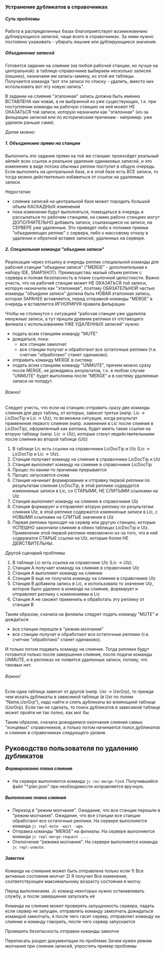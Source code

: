 ### Устранение дубликатов в справочниках


##### Суть проблемы

Работа в распределенных базах благоприятствует возникновению дублирующихся записей,
чаще всего в справочниках. За ними нужно постоянно ухаживать - убирать лишние или дублирующиеся значения.


##### Объединение записей

Готовится задание на слияние (на любой рабочей станции, но лучше на центральной): 
в таблице-справочнике выбираем несколько записей (лишних), назначаем им запись-замену, из этой же таблицы. 
Получается команда "вот эти записи по списку - удалить, вместо них использовать вот эту новую запись".

В задании на слияние "эталонная" запись должна быть именно ВСТАВЛЕНА как новая, а не выбранной из уже существующих, 
т.к. при поступлении команды на рабочую станцию на ней может НЕ ОКАЗАТЬСЯ той записи, которую назначили как "эталонная" 
(из-за фильрации записей или по историческим причинам - например: уже удалили раньше сами).

Далее можно:


##### 1. Объединение прямо на станции

Выполнить это задание прямо на той же станции: произойдет реальный айпейт всех ссылок и реальное удаление одинаковых записей,
и это изменение в виде потока обычных реплик поступит в общую очередь. Если выполнять на центральной базе, и в этой базе есть ВСЕ записи, 
то тогда можно действительно избавиться от ссылок на удаляемые записи.

Недостатки: 

- слияние записей на центральной базе может породить большой объем КАСКАДНЫХ изменений
- пока изменения будут выполняться, помещаться в очередь и рассылаться по рабочим станциям, 
  на самих рабочх станциях могут ДОПОЛНИТЕЛЬНО добавить записи, ссылающиеся на записи, на СЕРВЕРЕ уже удаленные. 
  Это приведет либо к поломке приема "объединяющих реплик" с сервера, либо к массовому отказу 
  в удалении и обратной вставке записей, удаленных на сервере. 


##### 2. Специальная команда "объедини записи"

Реализация через отсылку в очередь реплик специальной команды для рабочей станции "объедини записи" 
("MERGE" - дополнительная к набору IDE, SNAPSHOT).
Преимущества: малый объем реплик с сервера и полная безопасность в плане ссылочной целостности. 
Важно учесть, что на рабочей станции может НЕ ОКАЗАТЬСЯ той записи, которую назначили как "эталонная", 
поэтому ОБЯЗАТЕЛЬНОЙ частью команды "объедини записи" должна быть НОВАЯ эталонная запись, которая ЗАРАНЕЕ вставляется,
перед отправкой команды "MERGE" в очередь и вставляется ИГНОРИРУЯ правила фильрации.

Чтобы не столкнутся с ситуацией "рабочая станция уже удалилла ненужные записи, 
а тут пришли древние реплики от отстающнго филиала с использованием УЖЕ УДАЛЕННЫХ записей" нужно:

- подать всем станциям команду "MUTE"
- дождаться, пока: 
  - все станции замолчат 
  - все станции получат и обработают все остаточные реплики (т.е. счетчик "обработано" станет одинаково).
- отправить команду MERGE в систему 
- подать всем станциям команду "UNMUTE", причем можно сразу после MERGE, не дожидаясь результатов, 
  т.к. в любом случае "UNMUTE" будет выполнена после "MERGE" и в систему удаляемые записи не попадут.  


###### Важно!

Следует учесть, что если на станцию отправить сразу две команды слияния для двух таблиц, от которых, зависит третья
(напр. Lic -> LicDocTip и Lic -> Ulz), то возможна ситуация, когда результат применения первого слияния 
(напр. изменения в Lic после слияния в LicDocTip), оформленный как реплика, будет иметь такие ссылки на вторую таблицу 
(напр. Lic -> Ulz), которые станут недействительными после слияния во второй таблице (Ulz) 

1. В таблице Lic есть ссылки на справочники LicDocTip и Ulz (Lic -> LicDocTip и Lic -> Ulz). 
2. Станция получает команду на слияние в справочники LicDocTip и Ulz 
3. Станция выполняет команду на слияние в справочнике LicDocTip
4. Процес по каким-то причинам прерывается
5. Процес запускается снова
6. Станция начинает формирование и отправку первой реплики по результатам слияния LicDocTip, 
   в этой реплике содердатся изменненые записи в Lic, со СТАРЫМИ, НЕ СЛИТЫМИ ссылками на Ulz
7. Станция выполняет команду на слияние в справочнике Ulz
8. Станция формирует и отправляет вторую реплику по результатам слияния Ulz,
   в этой реплике содержатся изменненые записи в Lic, с НОВЫМИ ссылками на СЛИТЫЕ значения в Ulz
9. Первая реплика приходит на сервер или другую станцию, которые УСПЕШНО закончили слияние в обеих таблицах LicDocTip и Ulz.
   Применение этой первой реплики невозможно из-за того, что в ней содержатся СТАРЫЕ ссылки на Ulz, которые более НЕ ДЕЙСТВИТЕЛЬНЫ.


Другой сценарий проблемы

1. В таблице Lic есть ссылка на справочник Ulz (Lic -> Ulz).
2. Станция А получает команду на слияние в справочнике Ulz
3. Станция А выполняет команду на слияние
4. Станция В еще не получила команду на слияние в справочнике Ulz 
5. Станция В добавила запись в Lic, и использовала то значение Ulz, которое было удалено в команде на слияние, 
   формирует и отправляет реплику с изменениями в Lic
3. Станция А не сможет применить и обработать эту реплику от станции В


Таким образом, сначала на филиалы следует подать команду "MUTE" и дождаться:

- все станции перешли в "режим молчания"
- все станции получат и обработают все остаточные реплики (т.е. счетчик "обработано" станет одинаково).

И только потом подавать команду на слияние. Тогда реплики будут готовится только после завершения слияния, после подачи команды UNMUTE,
и в репликах не появятся удаленные записи, потому, что таковых нет.


###### Важно!

Если одна таблица зависит от другой (напр. Usr -> UsrGrp), то прежде чем искать дубликаты в зависимой таблице (в Usr по полям "Name,UsrGrp"),
надо найти и слить дубликаты во влияющией таблице (UsrGrp). Если так не сделать, то поиск дубликатов в зависимой таблице 
может пройти не так полно, как мог бы. 

Таким образом, сначала дожидаемся окончания слияния самых "концевых" справочников, 
а только потом начинается поиск дубликатов и слияние в справочниках следующего уровня. 



## Руководство пользователя по удалению дубликатов

##### Формирование плана слияния

- На сервере выполняется команда `jc rec-merge-find`.
  Получившийся файл "*.plan.json" при необходимости исправляется вручную.


##### Выполнение плана слияния

- Переход в "режим молчания".
  Ожидание, что все станции перешли в "режим молчания".
  Ожидание, что все станции все станции обработают все остаточные реплики.
  На сервере выполняется команда `jc repl-mute -wait -age`.
- Отправка команды "MERGE" на филиалы.
  На сервере выполняется команда `jc repl-merge-request ...`.
- Отключение "режима молчания".
  На сервере выполняется команда `jc repl-unmute`.


##### Заметки

Команда на слияание может быть отправлена только если 1) Все активные состояния молчат 2) Я получил Все изменения,
соответствующее максимальному возрасту состояния я молчу

Перед выполнением. Jc команд некоторых нужно останавливать службу, а после завершения запускать её

Команда на слияние может проверять запущенность сервера, падать если сервер не запущен, отправлять команду замолчать
дожидаться командой замолчать, я после чего гасит сервер, отправляет команду на слияние и команду говорить, после чего
сервер запускается

Проверить безопасность отправки команды замолчи

Переписать раздел документации по проблеме Зачем нужен режим молчания при слиянии записей, упростить пример проблемы
